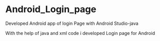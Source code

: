 # Android_Login_page
Developed Android app of login Page with Android Studio-java

With the help of java and xml code i developed Login page for Android
